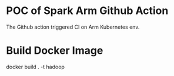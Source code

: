 # POC of Spark Arm Github Action

The Github action triggered CI on Arm Kubernetes env.

# Build Docker Image

docker build . -t hadoop
